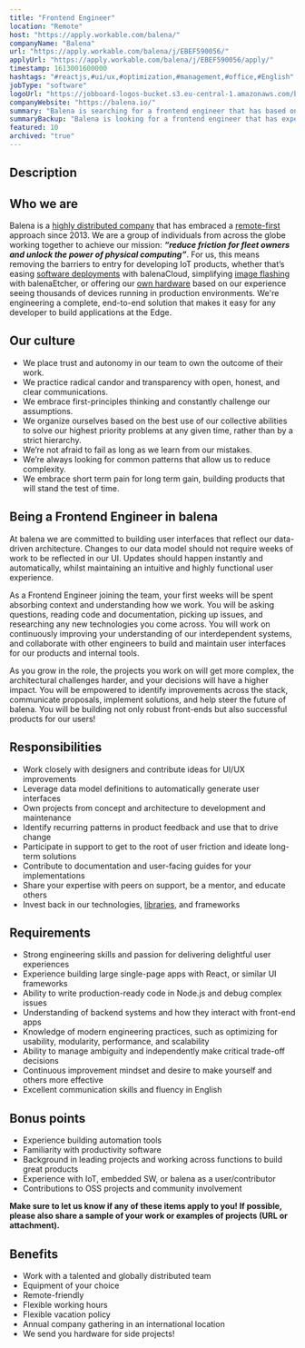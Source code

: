 ```yaml
---
title: "Frontend Engineer"
location: "Remote"
host: "https://apply.workable.com/balena/"
companyName: "Balena"
url: "https://apply.workable.com/balena/j/EBEF590056/"
applyUrl: "https://apply.workable.com/balena/j/EBEF590056/apply/"
timestamp: 1613001600000
hashtags: "#reactjs,#ui/ux,#optimization,#management,#office,#English"
jobType: "software"
logoUrl: "https://jobboard-logos-bucket.s3.eu-central-1.amazonaws.com/balena"
companyWebsite: "https://balena.io/"
summary: "Balena is searching for a frontend engineer that has based on our experience seeing thousands of devices running in production environments."
summaryBackup: "Balena is looking for a frontend engineer that has experience in: #reactjs, #ui/ux, #management."
featured: 10
archived: "true"
---
```


## Description

## Who we are

Balena is a [highly distributed company](https://resin.io/team/) that has embraced a [remote-first](https://www.balena.io/blog/how-we-run-a-remote-team/) approach since 2013. We are a group of individuals from across the globe working together to achieve our mission: _**“reduce friction for fleet owners and unlock the power of physical computing”**_. For us, this means removing the barriers to entry for developing IoT products, whether that’s easing [software deployments](https://www.balena.io/docs/learn/deploy/deployment/) with balenaCloud, simplifying [image flashing](https://www.balena.io/etcher/) with balenaEtcher, or offering our [own hardware](https://www.balena.io/fin/) based on our experience seeing thousands of devices running in production environments. We're engineering a complete, end-to-end solution that makes it easy for any developer to build applications at the Edge.

## Our culture

*   We place trust and autonomy in our team to own the outcome of their work.
*   We practice radical candor and transparency with open, honest, and clear communications.
*   We embrace first-principles thinking and constantly challenge our assumptions.
*   We organize ourselves based on the best use of our collective abilities to solve our highest priority problems at any given time, rather than by a strict hierarchy.
*   We’re not afraid to fail as long as we learn from our mistakes.
*   We’re always looking for common patterns that allow us to reduce complexity.
*   We embrace short term pain for long term gain, building products that will stand the test of time.

## Being a Frontend Engineer in balena

At balena we are committed to building user interfaces that reflect our data-driven architecture. Changes to our data model should not require weeks of work to be reflected in our UI. Updates should happen instantly and automatically, whilst maintaining an intuitive and highly functional user experience.

As a Frontend Engineer joining the team, your first weeks will be spent absorbing context and understanding how we work. You will be asking questions, reading code and documentation, picking up issues, and researching any new technologies you come across. You will work on continuously improving your understanding of our interdependent systems, and collaborate with other engineers to build and maintain user interfaces for our products and internal tools.

As you grow in the role, the projects you work on will get more complex, the architectural challenges harder, and your decisions will have a higher impact. You will be empowered to identify improvements across the stack, communicate proposals, implement solutions, and help steer the future of balena. You will be building not only robust front-ends but also successful products for our users!

## Responsibilities

*   Work closely with designers and contribute ideas for UI/UX improvements
*   Leverage data model definitions to automatically generate user interfaces
*   Own projects from concept and architecture to development and maintenance
*   Identify recurring patterns in product feedback and use that to drive change
*   Participate in support to get to the root of user friction and ideate long-term solutions
*   Contribute to documentation and user-facing guides for your implementations
*   Share your expertise with peers on support, be a mentor, and educate others
*   Invest back in our technologies, [libraries](https://github.com/balena-io-modules/rendition), and frameworks

## Requirements

*   Strong engineering skills and passion for delivering delightful user experiences
*   Experience building large single-page apps with React, or similar UI frameworks
*   Ability to write production-ready code in Node.js and debug complex issues
*   Understanding of backend systems and how they interact with front-end apps
*   Knowledge of modern engineering practices, such as optimizing for usability, modularity, performance, and scalability
*   Ability to manage ambiguity and independently make critical trade-off decisions
*   Continuous improvement mindset and desire to make yourself and others more effective
*   Excellent communication skills and fluency in English

## Bonus points

*   Experience building automation tools
*   Familiarity with productivity software
*   Background in leading projects and working across functions to build great products
*   Experience with IoT, embedded SW, or balena as a user/contributor
*   Contributions to OSS projects and community involvement

**Make sure to let us know if any of these items apply to you! If possible, please also share a sample of your work or examples of projects (URL or attachment).**

## Benefits

*   Work with a talented and globally distributed team
*   Equipment of your choice
*   Remote-friendly
*   Flexible working hours
*   Flexible vacation policy
*   Annual company gathering in an international location
*   We send you hardware for side projects!
